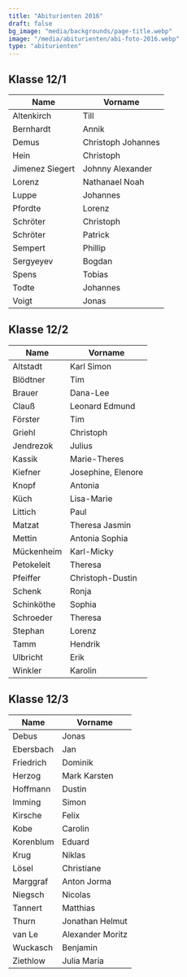 ```yaml
---
title: "Abiturienten 2016"
draft: false
bg_image: "media/backgrounds/page-title.webp"
image: "/media/abiturienten/abi-foto-2016.webp"
type: "abiturienten"
---
```


## Klasse 12/1

|Name|Vorname|
|-|-|
|Altenkirch|Till|
|Bernhardt|Annik|
|Demus|Christoph Johannes|
|Hein|Christoph|
|Jimenez Siegert|Johnny Alexander|
|Lorenz|Nathanael Noah|
|Luppe|Johannes|
|Pfordte|Lorenz|
|Schröter|Christoph|
|Schröter|Patrick|
|Sempert|Phillip|
|Sergyeyev|Bogdan|
|Spens|Tobias|
|Todte|Johannes|
|Voigt|Jonas|

## Klasse 12/2

|Name|Vorname|
|-|-|
|Altstadt|Karl Simon|
|Blödtner|Tim|
|Brauer|Dana-Lee|
|Clauß|Leonard Edmund|
|Förster|Tim|
|Griehl|Christoph|
|Jendrezok|Julius|
|Kassik|Marie-Theres|
|Kiefner|Josephine, Elenore|
|Knopf|Antonia|
|Küch|Lisa-Marie|
|Littich|Paul|
|Matzat|Theresa Jasmin|
|Mettin|Antonia Sophia|
|Mückenheim|Karl-Micky|
|Petokeleit|Theresa|
|Pfeiffer|Christoph-Dustin|
|Schenk|Ronja|
|Schinköthe|Sophia|
|Schroeder|Theresa|
|Stephan|Lorenz|
|Tamm|Hendrik|
|Ulbricht|Erik|
|Winkler|Karolin|

## Klasse 12/3

|Name|Vorname|
|-|-|
|Debus|Jonas|
|Ebersbach|Jan|
|Friedrich|Dominik|
|Herzog|Mark Karsten|
|Hoffmann|Dustin|
|Imming|Simon|
|Kirsche|Felix|
|Kobe|Carolin|
|Korenblum|Eduard|
|Krug|Niklas|
|Lösel|Christiane|
|Marggraf|Anton Jorma|
|Niegsch|Nicolas|
|Tannert|Matthias|
|Thurn|Jonathan Helmut|
|van Le|Alexander Moritz|
|Wuckasch|Benjamin|
|Ziethlow|Julia Maria|
